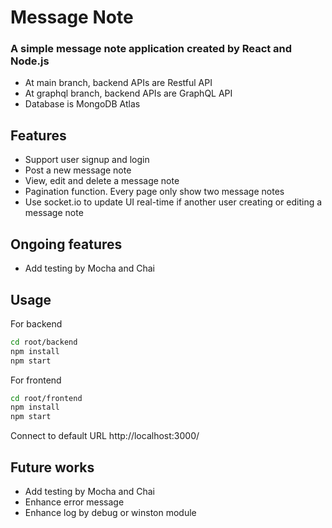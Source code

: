 # Message Note

### A simple message note application created by React and Node.js
- At main branch, backend APIs are Restful API
- At graphql branch, backend APIs are GraphQL API
- Database is MongoDB Atlas

## Features

- Support user signup and login
- Post a new message note
- View, edit and delete a message note
- Pagination function. Every page only show two message notes
- Use socket.io to update UI real-time if another user creating or editing a message note

## Ongoing features

- Add testing by Mocha and Chai

## Usage
For backend
```sh
cd root/backend
npm install
npm start
```
For frontend 
```sh
cd root/frontend
npm install
npm start
```
Connect to default URL http://localhost:3000/

## Future works

- Add testing by Mocha and Chai
- Enhance error message
- Enhance log by debug or winston module

